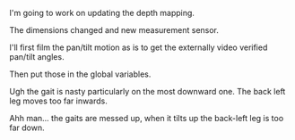 I'm going to work on updating the depth mapping.

The dimensions changed and new measurement sensor.

I'll first film the pan/tilt motion as is to get the externally video verified pan/tilt angles.

Then put those in the global variables.

Ugh the gait is nasty particularly on the most downward one. The back left leg moves too far inwards.

Ahh man... the gaits are messed up, when it tilts up the back-left leg is too far down.

